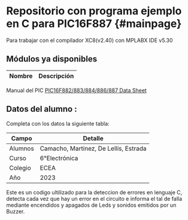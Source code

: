 # Repositorio con programa ejemplo en C para PIC16F887 {#mainpage}
Para trabajar con el compilador XC8(v2.40) con MPLABX IDE v5.30

## Módulos ya disponibles
Nombre|Descripción
------|----------

Manual del PIC [PIC16F882/883/884/886/887 Data Sheet](https://ww1.microchip.com/downloads/en/DeviceDoc/40001291H.pdf)

## Datos del alumno :
Completa con los datos la siguiente tabla:

Campo|Detalle
------|-----------
Alumnos| Camacho, Martinez, De Lellis, Estrada
Curso| 6°Electrónica
Colegio| ECEA 
Año| 2023

Este es un codigo ultilizado para la deteccion de errores en lenguaje C, detecta cada vez que hay un error en el circuito e informa
el tal de falla mediante encendidos y apagados de Leds y sonidos emitidos por un Buzzer. 
